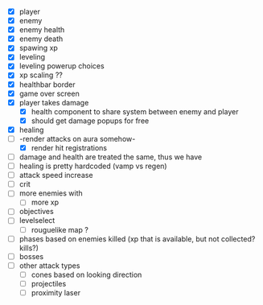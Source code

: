 - [x] player
- [x] enemy
- [x] enemy health
- [x] enemy death
- [x] spawing xp
- [x] leveling
- [x] leveling powerup choices
- [x] xp scaling ??
- [x] healthbar border
- [x] game over screen
- [x] player takes damage
	- [x] health component to share system between enemy and player
	- [x] should get damage popups for free
- [x] healing
- [ ] -render attacks on aura somehow-
	- [x] render hit registrations
- [ ] damage and health are treated the same, thus we have
- [ ] healing is pretty hardcoded (vamp vs regen)
- [ ] attack speed increase
- [ ] crit
- [ ] more enemies with
	- [ ] more xp
- [ ] objectives
- [ ] levelselect
	- [ ] rouguelike map ?
- [ ] phases based on enemies killed (xp that is available, but not collected? kills?)
- [ ] bosses
- [ ] other attack types
	- [ ] cones based on looking direction
	- [ ] projectiles
	- [ ] proximity laser
